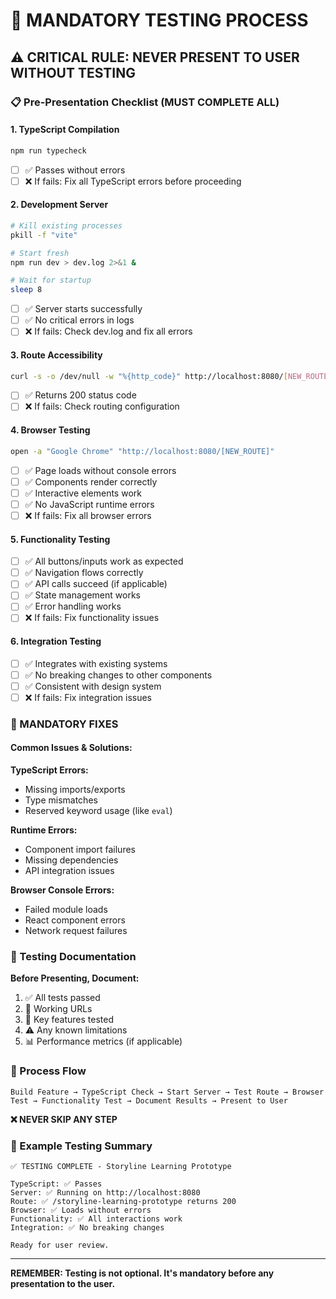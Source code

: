 # 🧪 MANDATORY TESTING PROCESS

## ⚠️ CRITICAL RULE: NEVER PRESENT TO USER WITHOUT TESTING

### 📋 Pre-Presentation Checklist (MUST COMPLETE ALL)

#### 1. TypeScript Compilation
```bash
npm run typecheck
```
- [ ] ✅ Passes without errors
- [ ] ❌ If fails: Fix all TypeScript errors before proceeding

#### 2. Development Server
```bash
# Kill existing processes
pkill -f "vite"

# Start fresh
npm run dev > dev.log 2>&1 &

# Wait for startup
sleep 8
```
- [ ] ✅ Server starts successfully 
- [ ] ✅ No critical errors in logs
- [ ] ❌ If fails: Check dev.log and fix all errors

#### 3. Route Accessibility
```bash
curl -s -o /dev/null -w "%{http_code}" http://localhost:8080/[NEW_ROUTE]
```
- [ ] ✅ Returns 200 status code
- [ ] ❌ If fails: Check routing configuration

#### 4. Browser Testing
```bash
open -a "Google Chrome" "http://localhost:8080/[NEW_ROUTE]"
```
- [ ] ✅ Page loads without console errors
- [ ] ✅ Components render correctly  
- [ ] ✅ Interactive elements work
- [ ] ✅ No JavaScript runtime errors
- [ ] ❌ If fails: Fix all browser errors

#### 5. Functionality Testing
- [ ] ✅ All buttons/inputs work as expected
- [ ] ✅ Navigation flows correctly
- [ ] ✅ API calls succeed (if applicable)
- [ ] ✅ State management works
- [ ] ✅ Error handling works
- [ ] ❌ If fails: Fix functionality issues

#### 6. Integration Testing
- [ ] ✅ Integrates with existing systems
- [ ] ✅ No breaking changes to other components
- [ ] ✅ Consistent with design system
- [ ] ❌ If fails: Fix integration issues

### 🚨 MANDATORY FIXES

#### Common Issues & Solutions:

**TypeScript Errors:**
- Missing imports/exports
- Type mismatches  
- Reserved keyword usage (like `eval`)

**Runtime Errors:**
- Component import failures
- Missing dependencies
- API integration issues

**Browser Console Errors:**
- Failed module loads
- React component errors
- Network request failures

### 📝 Testing Documentation

**Before Presenting, Document:**
1. ✅ All tests passed
2. 🔗 Working URLs
3. 🎯 Key features tested
4. ⚠️ Any known limitations
5. 📊 Performance metrics (if applicable)

### 🔄 Process Flow

```
Build Feature → TypeScript Check → Start Server → Test Route → Browser Test → Functionality Test → Document Results → Present to User
```

**❌ NEVER SKIP ANY STEP**

### 🎯 Example Testing Summary

```
✅ TESTING COMPLETE - Storyline Learning Prototype

TypeScript: ✅ Passes
Server: ✅ Running on http://localhost:8080  
Route: ✅ /storyline-learning-prototype returns 200
Browser: ✅ Loads without errors
Functionality: ✅ All interactions work
Integration: ✅ No breaking changes

Ready for user review.
```

---

**REMEMBER: Testing is not optional. It's mandatory before any presentation to the user.**